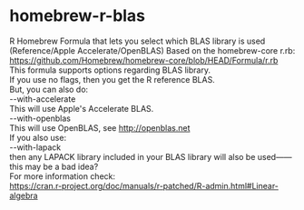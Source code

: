 # homebrew-r-blas
R Homebrew Formula that lets you select which BLAS library is used (Reference/Apple Accelerate/OpenBLAS)
Based on the homebrew-core r.rb:  
https://github.com/Homebrew/homebrew-core/blob/HEAD/Formula/r.rb  
This formula supports options regarding BLAS library.  
If you use no flags, then you get the R reference BLAS.    
But, you can also do:  
--with-accelerate  
This will use Apple's Accelerate BLAS.  
--with-openblas  
This will use OpenBLAS, see http://openblas.net    
If you also use:   
--with-lapack   
then any LAPACK library included in your BLAS library will also be used——this may be a bad idea?  
For more information check:   
https://cran.r-project.org/doc/manuals/r-patched/R-admin.html#Linear-algebra
